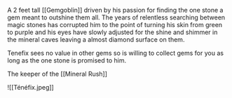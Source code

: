 A 2 feet tall [[Gemgoblin]] driven by his passion for finding the one stone a gem meant to outshine them all. The years of relentless searching between magic stones has corrupted him to the point of turning his skin from green to purple and his eyes have slowly adjusted for the shine and shimmer in the mineral caves leaving a almost diamond surface on them.

Tenefix sees no value in other gems so is willing to collect gems for you as long as the one stone is promised to him.

The keeper of the [[Mineral Rush]]

![[Ténéfix.jpeg]]


